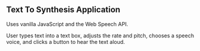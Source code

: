 ## Text To Synthesis Application

Uses vanilla JavaScript and the Web Speech API.  

User types text into
a text box, adjusts the rate and pitch, chooses a speech voice, and clicks
a button to hear the text aloud.
